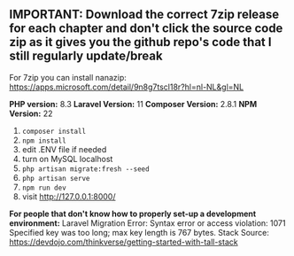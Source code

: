 <h2>IMPORTANT: Download the correct 7zip release for each chapter and don't click the source code zip as it gives you the github repo's code that I still regularly update/break</h2>
  
For 7zip you can install nanazip: https://apps.microsoft.com/detail/9n8g7tscl18r?hl=nl-NL&gl=NL
  
**PHP version:** 8.3
**Laravel Version:** 11
**Composer Version:** 2.8.1
**NPM Version:** 22
  
1. ```composer install```
2. ```npm install```
3. edit .ENV file if needed
4. turn on MySQL localhost
5. ```php artisan migrate:fresh --seed```
6. ```php artisan serve```
7. ```npm run dev```
8. visit http://127.0.0.1:8000/

**For people that don't know how to properly set-up a development environment:**
Laravel Migration Error: Syntax error or access violation: 1071 Specified key was too long; max key length is 767 bytes.
 Stack Source: https://devdojo.com/thinkverse/getting-started-with-tall-stack
